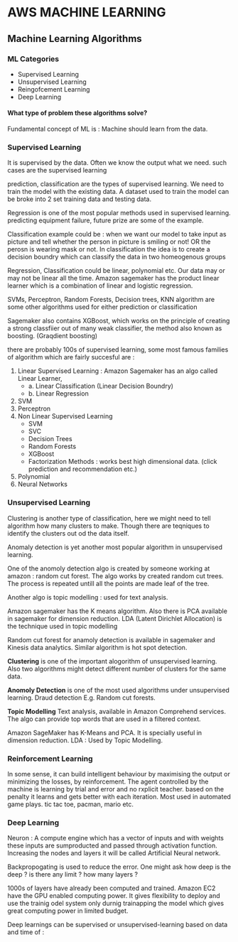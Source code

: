 # AWS MACHINE LEARNING
## Machine Learning Algorithms 

### ML Categories
* Supervised Learning
* Unsupervised Learning
* Reingofcement Learning
* Deep Learning

#### What type of problem these algorithms solve? 

Fundamental concept of ML is : 
Machine should learn from the data.

### Supervised Learning 
It is supervised by the data. Often we know the output what we need. such cases are the supervised learning

prediction, classification are the types of  supervised learning. We need to train the model with the existing data. A dataset used to train the model can be broke into 2 set training data and testing data.

Regression is one of the most popular methods used in supervised learning. predicting equipment failure, future prize are some of the example.

Classification example could be : when we want our model to take input as picture and tell whether the person in picture is smiling or not! OR the perosn is wearing mask or not. In classification the idea is to create a decision boundry which can classify the data in two homeogenous groups

Regression, Classification could be linear, polynomial etc. Our data may or may not be linear all the time. Amazon sagemaker has the product linear learner which is a combination of linear and logistic regression.

SVMs, Perceptron, Random Forests, Decision trees, KNN algorithm are some other algorithms used for either prediction or classification

Sagemaker also contains XGBoost, which works on the principle of creating a strong classfiier out of many weak classifier, the method also known as boosting. (Graqdient boosting)

there are probably 100s of supervised learning, some most famous families of algorithm which are fairly succesful are : 

1. Linear Supervised Learning : Amazon Sagemaker has an algo called Linear Learner, 
	* 	a. Linear Classification (Linear Decision Boundry)
	* 	b. Linear Regression
2. SVM
3. Perceptron
4. Non Linear Supervised Learning
	* 	SVM
	* 	SVC
	* 	Decision Trees
	* 	Random Forests
	*  XGBoost
	*  Factorization Methods : works best high dimensional data. (click prediction and recommendation etc.)
5. Polynomial
6. Neural Networks
	

### Unsupervised Learning

Clustering is another type of classification, here we might need to tell algorithm how many clusters to make. Though there are teqniques to identify the clusters out od the data itself.

Anomaly detection is yet another most popular algorithm in unsupervised learning. 

One of the anomoly detection algo is created by someone working at amazon : random cut forest. The algo works by created random cut trees. The process is repeated untill all the points are made leaf of the tree. 

Another algo is topic modelling : used for text analysis. 

Amazon sagemaker has the K means algorithm. Also there is PCA available in sagemaker for dimension reduction. LDA (Latent Dirichlet Allocation) is the technique used in topic modelling 

Random cut forest for anamoly detection is available in sagemaker and Kinesis data analytics. Similar algorithm is hot spot detection. 

**Clustering** is one of the important alogorithm of unsupervised learning. Also two algorithms might detect different number of clusters for the same data. 

**Anomoly Detection** is one of the most used algorithms under unsupervised learning. Draud detection E.g. Random cut forests. 

**Topic Modelling** Text analysis, available in Amazon Comprehend services.
The algo can provide top words that are used in a filtered context. 

Amazon SageMaker has K-Means and PCA. It is specially useful in dimension reduction. LDA : Used by Topic Modelling.



### Reinforcement Learning
In some sense, it can build intelligent behaviour by maximising the output or minimizing the losses, by reinforcement. The agent controlled by the machine is learning by trial and error and no rxplicit teacher. based on the penalty it learns and gets better with each iteration. Most used in automated game plays. tic tac toe, pacman, mario etc. 


### Deep Learning 
Neuron : A compute engine which has a vector of inputs and with weights these inputs are sumproducted and passed through activation function. Increasing the nodes and layers it will be called Artificial Neural network. 

Backpropogating is used to reduce the error. One might ask how deep is the deep ? is there any limit ? how many layers ?

1000s of layers have already been computed and trained. Amazon EC2 have the GPU enabled computing power. It gives flexibility to deploy and use the trainig odel system only durnig trainapping the model which gives great computing power in limited budget. 

Deep learnings can be supervised or unsupervised-learning based on data and time of :






